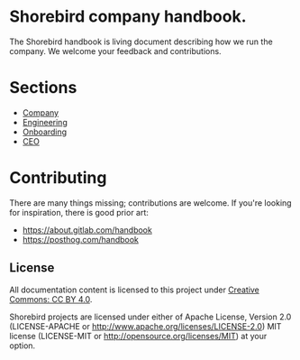 # Shorebird company handbook.

The Shorebird handbook is living document describing how we run the company.  We
welcome your feedback and contributions.

# Sections
* [Company](company.md)
* [Engineering](engineering.md)
* [Onboarding](onboarding.md)
* [CEO](ceo.md)

# Contributing

There are many things missing; contributions are welcome.  If
you're looking for inspiration, there is good prior art:
* https://about.gitlab.com/handbook
* https://posthog.com/handbook

## License

All documentation content is licensed to this project under [Creative Commons:
CC BY 4.0](https://creativecommons.org/licenses/by/4.0/).

Shorebird projects are licensed under either of Apache License, Version 2.0
(LICENSE-APACHE or http://www.apache.org/licenses/LICENSE-2.0) MIT license
(LICENSE-MIT or http://opensource.org/licenses/MIT) at your option.